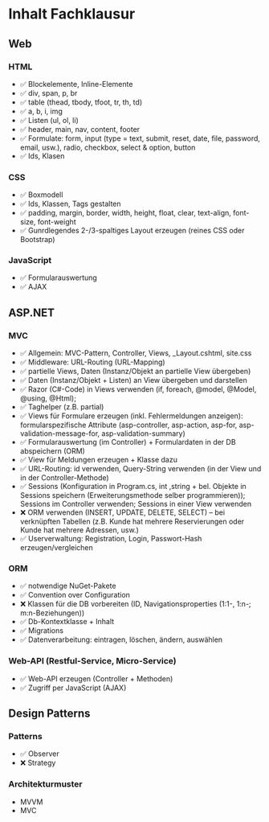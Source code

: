 # Inhalt Fachklausur

## Web
### HTML
- :white_check_mark: Blockelemente, Inline-Elemente
- :white_check_mark: div, span, p, br
- :white_check_mark: table (thead, tbody, tfoot, tr, th, td)
- :white_check_mark: a, b, i, img
- :white_check_mark: Listen (ul, ol, li)
- :white_check_mark: header, main, nav, content, footer
- :white_check_mark: Formulate: form, input (type = text, submit, reset, date, file, password, email, usw.), radio, checkbox, select & option, button
- :white_check_mark: Ids, Klasen

### CSS
- :white_check_mark: Boxmodell
- :white_check_mark: Ids, Klassen, Tags gestalten
- :white_check_mark: padding, margin, border, width, height, float, clear, text-align, font-size, font-weight
- :white_check_mark: Gunrdlegendes 2-/3-spaltiges Layout erzeugen (reines CSS oder Bootstrap)

### JavaScript
- :white_check_mark: Formularauswertung
- :white_check_mark: AJAX

## ASP.NET
### MVC
- :white_check_mark: Allgemein: MVC-Pattern, Controller, Views, _Layout.cshtml, site.css
- :white_check_mark: Middleware: URL-Routing (URL-Mapping)
- :white_check_mark: partielle Views, Daten (Instanz/Objekt an partielle View übergeben)
- :white_check_mark: Daten (Instanz/Objekt + Listen) an View übergeben und darstellen
- :white_check_mark: Razor (C#-Code) in Views verwenden (if, foreach, @model, @Model, @using, @Html);
- :white_check_mark: Taghelper (z.B. partial)
- :white_check_mark: Views für Formulare erzeugen (inkl. Fehlermeldungen anzeigen): formularspezifische Attribute (asp-controller, asp-action, asp-for, asp-validation-message-for, asp-validation-summary)
- :white_check_mark: Formularauswertung (im Controller) + Formulardaten in der DB abspeichern (ORM) 
- :white_check_mark: View für Meldungen erzeugen + Klasse dazu
- :white_check_mark: URL-Routing: id verwenden, Query-String verwenden (in der View und in der Controller-Methode)
- :white_check_mark: Sessions (Konfiguration in Program.cs, int ,string + bel. Objekte in Sessions speichern (Erweiterungsmethode selber programmieren)); Sessions im Controller verwenden; Sessions in einer View verwenden
- :x: ORM verwenden (INSERT, UPDATE, DELETE, SELECT) – bei verknüpften Tabellen (z.B. Kunde hat mehrere Reservierungen oder Kunde hat mehrere Adressen, usw.)
- :white_check_mark: Userverwaltung: Registration, Login, Passwort-Hash erzeugen/vergleichen

### ORM
- :white_check_mark: notwendige NuGet-Pakete
- :white_check_mark: Convention over Configuration
- :x: Klassen für die DB vorbereiten (ID, Navigationsproperties (1:1-, 1:n-; m:n-Beziehungen))
- :white_check_mark: Db-Kontextklasse + Inhalt
- :white_check_mark: Migrations
- :white_check_mark: Datenverarbeitung: eintragen, löschen, ändern, auswählen

### Web-API (Restful-Service, Micro-Service)
- :white_check_mark: Web-API erzeugen (Controller + Methoden)
- :white_check_mark: Zugriff per JavaScript (AJAX)

## Design Patterns
### Patterns
- :white_check_mark: Observer
- :x: Strategy

### Architekturmuster
- MVVM
- MVC